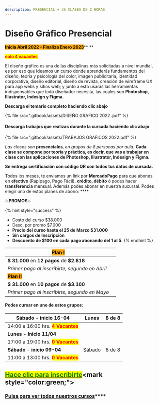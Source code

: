 ```yaml
---
description: PRESENCIAL + 36 CLASES DE 2 HORAS
---
```


# Diseño Gráfico Presencial

<mark style="background-color:orange;">**Inicia Abril 2022 - Finaliza Enero 2023**</mark>** **&#x20;

<mark style="color:red;">**solo 4 vacantes**</mark>

El diseño gráfico es una de las disciplinas más solicitadas a nivel mundial, es por eso que ideamos un curso donde aprenderás fundamentos del diseño, teoría y psicología del color, imagen publicitaria, identidad corporativa, diseño editorial, diseño de revista, creación de wireframe UX para app webs y sitios web; y junto a esto usarás las herramientas indispensables que todo diseñador necesita, las cuales son **Photoshop, Illustrator,  Indesign y Figma.**

**Descarga el temario completo haciendo clic abajo**&#x20;

{% file src=".gitbook/assets/DISEÑO GRAFICO 2022 .pdf" %}

#### **Descarga trabajos que realizas durante la cursada haciendo clic abajo**

{% file src=".gitbook/assets/TRABAJOS GRAFICOS 2022.pdf" %}

_Las clases son_ **presenciales**_, en grupos de 8 personas por aula._ **Cada clase se compone por teoría y práctica, es decir, que vas a trabajar en clase con las aplicaciones de Photoshop, Illustrator, Indesign y Figma.**&#x20;

**Se entrega certificación con código QR con todos tus datos de cursada.**&#x20;

Todos los meses, te enviamos un link por **MercadoPago** para que abones en **efectivo** (Rapipago, Pago Fácil), **crédito, débito** ó podes hacer **transferencia** mensual. Además podes abonar en nuestra sucursal.  Podes elegir uno de estos planes de abono: ****&#x20;

💥**PROMOS**💥&#x20;

{% hint style="success" %}
* Costo del curso $38.000
* Desc. por promo $7.000
* **Precio del curso hasta el 25 de Marzo  $31.000**
* **Sin cargos de Inscripción**
* **Descuento de $100 en cada pago abonando del 1 al 5.**&#x20;
{% endhint %}

| <mark style="background-color:orange;">**Plan I**</mark>  |   |
| --------------------------------------------------------- | - |
| **$ 31.000** en **12 pagos** de **$2.818**                |   |
| _Primer pago al inscribirte, segundo en Abril._           |   |
| <mark style="background-color:orange;">**Plan II**</mark> |   |
| **$ 31.000** en **10 pagos** de **$3.100**                |   |
| _Primer pago al inscribirte, segundo en Mayo_             |   |

#### Podes cursar en uno de estos grupos:

| **Sábado - inicio 16-04**                                         | Lunes   | 8 de 8 |
| ----------------------------------------------------------------- | ------- | ------ |
| 14:00 a 16:00 hrs. <mark style="color:red;">**4 Vacantes**</mark> |         |        |
| **Lunes - Inicio 11/04**                                          |         |        |
| 17:00 a 19:00 hrs. <mark style="color:red;">**0 Vacantes**</mark> |         |        |
| **Sábado - inicio 09-04**                                         | Sábado  | 8 de 8 |
| 11:00 a 13:00 hrs. <mark style="color:red;">**0 Vacantes**</mark> |         |        |

## <mark style="color:green;"></mark>[<mark style="color:green;">Hace clic para inscribirte</mark>](https://wa.me/+5491164622877?text=Hola,%20le%C3%AD%20toda%20la%20info%20del%20curso%20de%20Dise%C3%B1o%20Gr%C3%A1fico%20Presencial%20y%20quiero%20inscribirme.)<mark style="color:green;"></mark>

### [**Pulsa para ver todos nuestros cursos**](./)****
